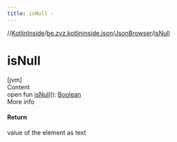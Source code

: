 ```yaml
---
title: isNull -
---
```

//[KotlinInside](../../index.md)/[be.zvz.kotlininside.json](../index.md)/[JsonBrowser](index.md)/[isNull](is-null.md)



# isNull  
[jvm]  
Content  
open fun [isNull](is-null.md)(): [Boolean](https://kotlinlang.org/api/latest/jvm/stdlib/kotlin/-boolean/index.html)  
More info  


#### Return  


value of the element as text

  



